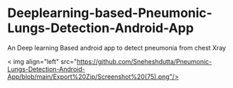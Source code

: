 # Deeplearning-based-Pneumonic-Lungs-Detection-Android-App
An Deep learning Based android app to detect pneumonia from chest Xray

< img align="left" src="https://github.com/Sneheshdutta/Pneumonic-Lungs-Detection-Android-App/blob/main/Export%20Zip/Screenshot%20(75).png"/>
